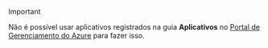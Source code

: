 > [!IMPORTANT]
> Não é possível usar aplicativos registrados na guia **Aplicativos** no [Portal de Gerenciamento do Azure](https://manage.windowsazure.com/) para fazer isso.
> 
> 

<!----HONumber=Oct15_HO3-->